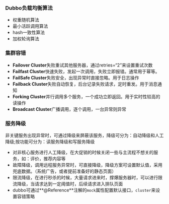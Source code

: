 ### Dubbo负载均衡算法

- 权重随机算法
- 最小活跃调用算法
- hash一致性算法
- 加权轮询算法

### 集群容错

- **Failover Cluster**失败重试其他服务器，通过retries=“2”来设置重试次数
- **Failfast Cluster**快速失败，发起一次调用，失败立即报错。通常用于幂等。
- **FailSafe Cluster**失败安全，出现异常时直接忽略。用于日志操作
- **Failback Cluster**失败自动恢复，后台记录失败请求，定时重发。用于消息通知
- **Forking Cluster**并行调用多个服务，一个成功立即返回。用于实时性较高的读操作
- **Broadcast Cluster**广播调用，逐个调用，一台异常则异常

### 服务降级

非关键服务出现异常时，可通过降级来屏蔽该服务，降级可分为：自动降级和人工降级;按功能可分为：读服务降级和写服务降级

- 对非核心服务进行人工降级，在大促销的时候关闭一些与主流程不想关的服务，如：评价，推荐内容等
- 故障降级，调用远程服务异常时，可直接降级，降级方案可设置默认值，采用兜底数据。（系统广告，或者提前准备好的静态页面）
- 限流降级，在进行秒杀的时候，大量请求进来时，撑爆服务器时，可以进行限流降级，当请求达到一定阈值时，后续请求进入排队页面
- dubbo可通过**@Reference**注解的`mock`属性配置默认接口，`cluster`来设置容错策略

### 



